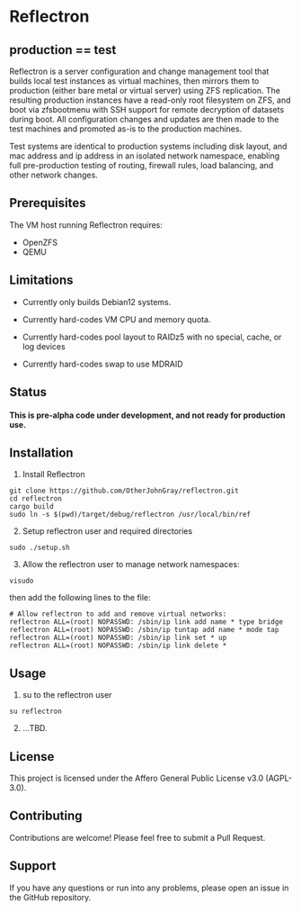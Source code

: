 # Reflectron
## production == test

Reflectron is a server configuration and change management tool that builds local test instances as virtual machines, then mirrors them to production (either bare metal or virtual server) using ZFS replication. 
The resulting production instances have a read-only root filesystem on ZFS, and boot via zfsbootmenu with SSH support for remote decryption of datasets during boot. All configuration changes 
and updates are then made to the test machines and promoted as-is to the production machines. 

Test systems are identical to production systems including disk layout, and mac address and ip address in an isolated network namespace, enabling full pre-production testing of routing, firewall rules, load balancing, and  other network changes.

## Prerequisites

The VM host running Reflectron requires:

- OpenZFS
- QEMU

## Limitations

- Currently only builds Debian12 systems.

- Currently hard-codes VM CPU and memory quota.

- Currently hard-codes pool layout to RAIDz5 with no special, cache, or log devices

- Currently hard-codes swap to use MDRAID

## Status
#### This is pre-alpha code under development, and not ready for production use.

## Installation

1. Install Reflectron
```
git clone https://github.com/OtherJohnGray/reflectron.git
cd reflectron
cargo build
sudo ln -s $(pwd)/target/debug/reflectron /usr/local/bin/ref
```
2. Setup reflectron user and required directories
```
sudo ./setup.sh
```
3. Allow the reflectron user to manage network namespaces:
```
visudo
```
then add the following lines to the file:
```
# Allow reflectron to add and remove virtual networks:
reflectron ALL=(root) NOPASSWD: /sbin/ip link add name * type bridge
reflectron ALL=(root) NOPASSWD: /sbin/ip tuntap add name * mode tap
reflectron ALL=(root) NOPASSWD: /sbin/ip link set * up
reflectron ALL=(root) NOPASSWD: /sbin/ip link delete *

```

## Usage 
1. su to the reflectron user
```
su reflectron
```
2. ...TBD. 

## License
This project is licensed under the Affero General Public License v3.0 (AGPL-3.0).

## Contributing
Contributions are welcome! Please feel free to submit a Pull Request.

## Support
If you have any questions or run into any problems, please open an issue in the GitHub repository.
